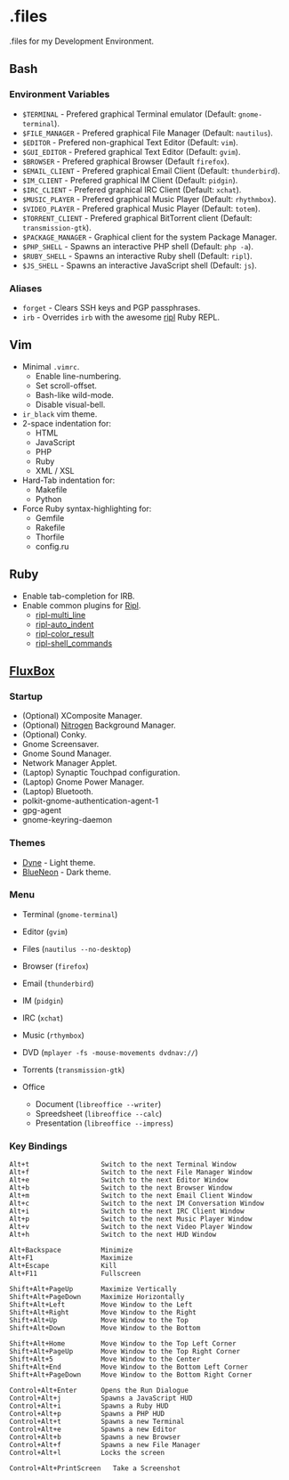 # .files

.files for my Development Environment.

## Bash

### Environment Variables

* `$TERMINAL` - Prefered graphical Terminal emulator
  (Default: `gnome-terminal`).
* `$FILE_MANAGER` - Prefered graphical File Manager
  (Default: `nautilus`).
* `$EDITOR` - Prefered non-graphical Text Editor (Default: `vim`).
* `$GUI_EDITOR` - Prefered graphical Text Editor (Default: `gvim`).
* `$BROWSER` - Prefered graphical Browser (Default `firefox`).
* `$EMAIL_CLIENT` - Prefered graphical Email Client (Default: `thunderbird`).
* `$IM_CLIENT` - Prefered graphical IM Client (Default: `pidgin`).
* `$IRC_CLIENT` - Prefered graphical IRC Client (Default: `xchat`).
* `$MUSIC_PLAYER` - Prefered graphical Music Player (Default: `rhythmbox`).
* `$VIDEO_PLAYER` - Prefered graphical Music Player (Default: `totem`).
* `$TORRENT_CLIENT` - Prefered graphical BitTorrent client (Default: `transmission-gtk`).
* `$PACKAGE_MANAGER` - Graphical client for the system Package Manager.
* `$PHP_SHELL` - Spawns an interactive PHP shell (Default: `php -a`).
* `$RUBY_SHELL` - Spawns an interactive Ruby shell (Default: `ripl`).
* `$JS_SHELL` - Spawns an interactive JavaScript shell (Default: `js`).

### Aliases

* `forget` - Clears SSH keys and PGP passphrases.
* `irb` - Overrides `irb` with the awesome [ripl] Ruby REPL.

## Vim

* Minimal `.vimrc`.
  * Enable line-numbering.
  * Set scroll-offset.
  * Bash-like wild-mode.
  * Disable visual-bell.
* `ir_black` vim theme.
* 2-space indentation for:
  * HTML
  * JavaScript
  * PHP
  * Ruby
  * XML / XSL
* Hard-Tab indentation for:
  * Makefile
  * Python
* Force Ruby syntax-highlighting for:
  * Gemfile
  * Rakefile
  * Thorfile
  * config.ru

## Ruby

* Enable tab-completion for IRB.
* Enable common plugins for [Ripl][ripl].
  * [ripl-multi\_line]
  * [ripl-auto\_indent]
  * [ripl-color\_result]
  * [ripl-shell\_commands]

## [FluxBox]

### Startup

* (Optional) XComposite Manager.
* (Optional) [Nitrogen] Background Manager.
* (Optional) Conky.
* Gnome Screensaver.
* Gnome Sound Manager.
* Network Manager Applet.
* (Laptop) Synaptic Touchpad configuration.
* (Laptop) Gnome Power Manager.
* (Laptop) Bluetooth.
* polkit-gnome-authentication-agent-1
* gpg-agent
* gnome-keyring-daemon

### Themes

* [Dyne] - Light theme.
* [BlueNeon] - Dark theme.

### Menu

* Terminal (`gnome-terminal`)
* Editor (`gvim`)
* Files (`nautilus --no-desktop`)

* Browser (`firefox`)
* Email (`thunderbird`)

* IM (`pidgin`)
* IRC (`xchat`)

* Music (`rthymbox`)
* DVD (`mplayer -fs -mouse-movements dvdnav://`)
* Torrents (`transmission-gtk`)

* Office
  * Document (`libreoffice --writer`)
  * Spreedsheet (`libreoffice --calc`)
  * Presentation (`libreoffice --impress`)

### Key Bindings

    Alt+t                  Switch to the next Terminal Window
    Alt+f                  Switch to the next File Manager Window
    Alt+e                  Switch to the next Editor Window
    Alt+b                  Switch to the next Browser Window
    Alt+m                  Switch to the next Email Client Window
    Alt+c                  Switch to the next IM Conversation Window
    Alt+i                  Switch to the next IRC Client Window
    Alt+p                  Switch to the next Music Player Window
    Alt+v                  Switch to the next Video Player Window
    Alt+h                  Switch to the next HUD Window
    
    Alt+Backspace          Minimize
    Alt+F1                 Maximize
    Alt+Escape             Kill
    Alt+F11                Fullscreen
    
    Shift+Alt+PageUp       Maximize Vertically
    Shift+Alt+PageDown     Maximize Horizontally
    Shift+Alt+Left         Move Window to the Left
    Shift+Alt+Right        Move Window to the Right
    Shift+Alt+Up           Move Window to the Top
    Shift+Alt+Down         Move Window to the Bottom

    Shift+Alt+Home         Move Window to the Top Left Corner
    Shift+Alt+PageUp       Move Window to the Top Right Corner
    Shift+Alt+5            Move Window to the Center
    Shift+Alt+End          Move Window to the Bottom Left Corner
    Shift+Alt+PageDown     Move Window to the Bottom Right Corner

    Control+Alt+Enter      Opens the Run Dialogue
    Control+Alt+j          Spawns a JavaScript HUD
    Control+Alt+i          Spawns a Ruby HUD
    Control+Alt+p          Spawns a PHP HUD
    Control+Alt+t          Spawns a new Terminal
    Control+Alt+e          Spawns a new Editor
    Control+Alt+b          Spawns a new Browser
    Control+Alt+f          Spawns a new File Manager
    Control+Alt+l          Locks the screen

    Control+Alt+PrintScreen   Take a Screenshot

[ripl]: https://github.com/cldwalker/ripl#readme
[ripl-multi\_line]: https://github.com/janlelis/ripl-multi_line#readme
[ripl-auto\_indent]: https://github.com/janlelis/ripl-auto_indent#readme
[ripl-color\_result]: https://github.com/janlelis/ripl-color_result#readme
[ripl-shell\_commands]: https://github.com/postmodern/ripl-shell_commands#readme

[FluxBox]: http://fluxbox.org/
[Nitrogen]: http://projects.l3ib.org/nitrogen/
[Dyne]: http://box-look.org/content/show.php/Dyne?content=61999
[BlueNeon]: https://github.com/postmodern/dotfiles/tree/master/.fluxbox/styles/BlueNeon
